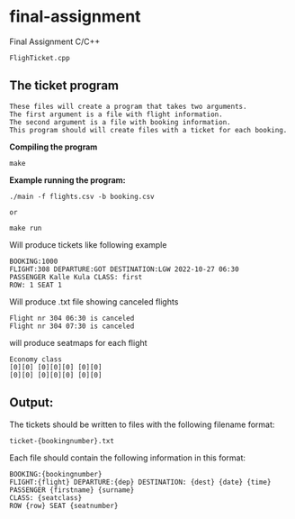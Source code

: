 # final-assignment
Final Assignment C/C++
```
FlighTicket.cpp
```

## The ticket program

```
These files will create a program that takes two arguments.
The first argument is a file with flight information.
The second argument is a file with booking information.
This program should will create files with a ticket for each booking.
```


**Compiling the program**

```
make
```

**Example running the program:**
```
./main -f flights.csv -b booking.csv

or

make run
```





Will produce tickets like following example
```
BOOKING:1000
FLIGHT:308 DEPARTURE:GOT DESTINATION:LGW 2022-10-27 06:30
PASSENGER Kalle Kula CLASS: first
ROW: 1 SEAT 1
```

Will produce .txt file showing canceled flights
```
Flight nr 304 06:30 is canceled
Flight nr 304 07:30 is canceled
```

will produce seatmaps for each flight
```
Economy class
[0][0] [0][0][0] [0][0]
[0][0] [0][0][0] [0][0]
```
## Output:

The tickets should be written to files with the following filename format:

```
ticket-{bookingnumber}.txt
```

Each file should contain the following information in this format: 

```
BOOKING:{bookingnumber} 
FLIGHT:{flight} DEPARTURE:{dep} DESTINATION: {dest} {date} {time}
PASSENGER {firstname} {surname}
CLASS: {seatclass}
ROW {row} SEAT {seatnumber}
```







